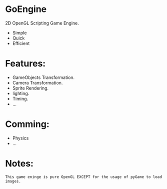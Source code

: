 # GoEngine
2D OpenGL Scripting Game Engine.
  - Simple
  - Quick
  - Efficient

# Features:

  - GameObjects Transformation.
  - Camera Transformation.
  - Sprite Rendering.
  - lighting.
  - Timing.
  - ...
 
# Comming:

  - Physics
  - ...

# Notes:
    This game eninge is pure OpenGL EXCEPT for the usage of pyGame to load images.
